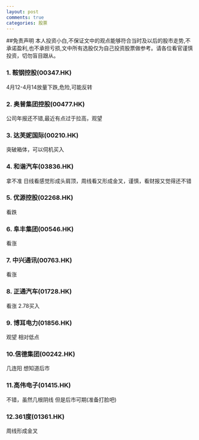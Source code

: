```yaml
---
layout: post
comments: true
categories: 股票
---
```


##免责声明
本人投资小白,不保证文中的观点能够符合当时及以后的股市走势,不承诺盈利,也不承担亏损,文中所有选股仅为自己投资股票做参考。请各位看官谨慎投资，切勿盲目跟从。

### 1.	鞍钢控股(00347.HK)
4月12-4月14放量下跌,危险,可能反转

### 2.	奥普集团控股(00477.HK)
公司年报还不错,最近有点过于拉高，观望

### 3.	达芙妮国际(00210.HK)
突破箱体，可以伺机买入

### 4.	和谐汽车(03836.HK)
拿不准 日线看感觉形成头肩顶，周线看又形成金叉，谨慎，看财报又觉得还不错

### 5.	优源控股(02268.HK)
 看跌

### 6.	阜丰集团(00546.HK)
看涨

### 7.  中兴通讯(00763.HK)
看涨

### 8.  正通汽车(01728.HK)
看涨 2.78买入

### 9.  博耳电力(01856.HK)
观望  相对低点

### 10.信德集团(00242.HK)
几连阳 想知道后市

### 11.高伟电子(01415.HK)
不错，虽然几根阴线 但是后市可期(准备打脸吧)

### 12.361度(01361.HK)
周线形成金叉